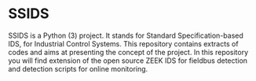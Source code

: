 # SSIDS
SSIDS is a Python (3) project. It stands for Standard Specification-based IDS, for Industrial Control Systems. This repository contains extracts of codes and aims at presenting the concept of the project.  In this repository you will find extension of the open source ZEEK IDS for fieldbus detection and detection scripts for online monitoring.
